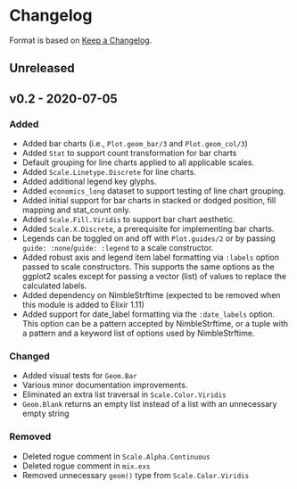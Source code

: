 # Changelog

Format is based on [Keep a Changelog](https://keepachangelog.com/en/1.0.0/).

## Unreleased

## v0.2 - 2020-07-05
### Added

- Added bar charts (i.e., `Plot.geom_bar/3` and `Plot.geom_col/3`)
- Added `Stat` to support count transformation for bar charts
- Default grouping for line charts applied to all applicable scales.
- Added `Scale.Linetype.Discrete` for line charts.
- Added additional legend key glyphs.
- Added `economics_long` dataset to support testing of line chart grouping.
- Added initial support for bar charts in stacked or dodged position, fill mapping and stat_count only.
- Added `Scale.Fill.Viridis` to support bar chart aesthetic.
- Added `Scale.X.Discrete`, a prerequisite for implementing bar charts.
- Legends can be toggled on and off with `Plot.guides/2` or by passing `guide: :none`/`guide: :legend`
to a scale constructor.
- Added robust axis and legend item label formatting via `:labels` option passed to scale constructors. This
supports the same options as the ggplot2 scales except for passing a vector (list) of values
to replace the calculated labels.
- Added dependency on NimbleStrftime (expected to be removed when this module is added to Elixir 1.11)
- Added support for date_label formatting via the `:date_labels` option. This option can be a pattern
accepted by NimbleStrftime, or a tuple with a pattern and a keyword list of options used by NimbleStrftime. 

### Changed

- Added visual tests for `Geom.Bar`
- Various minor documentation improvements.
- Eliminated an extra list traversal in `Scale.Color.Viridis`
- `Geom.Blank` returns an empty list instead of a list with an unnecessary empty string

### Removed 

- Deleted rogue comment in `Scale.Alpha.Continuous`
- Deleted rogue comment in `mix.exs`
- Removed unnecessary `geom()` type from `Scale.Color.Viridis`
